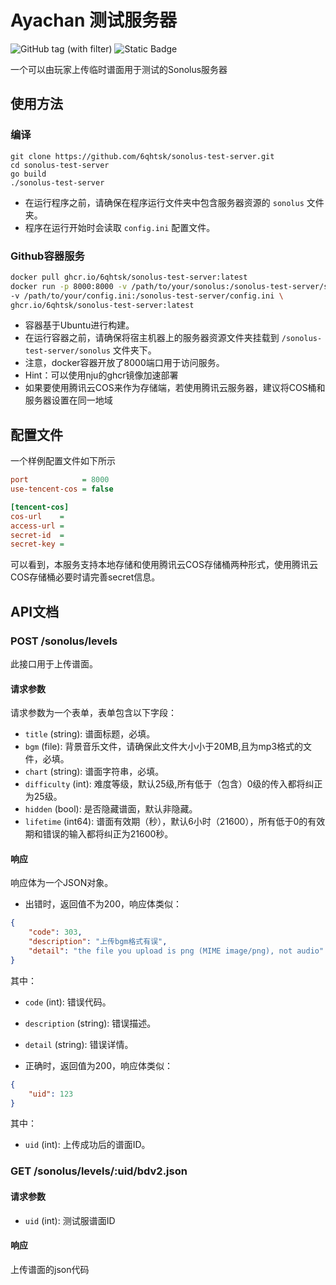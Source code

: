 # Ayachan 测试服务器

![GitHub tag (with filter)](https://img.shields.io/github/v/tag/6QHTSK/sonolus-test-server)
![Static Badge](https://img.shields.io/badge/levelData-v1.1.0-green)

一个可以由玩家上传临时谱面用于测试的Sonolus服务器

## 使用方法

### 编译

```shell
git clone https://github.com/6qhtsk/sonolus-test-server.git
cd sonolus-test-server
go build
./sonolus-test-server
```

- 在运行程序之前，请确保在程序运行文件夹中包含服务器资源的 `sonolus` 文件夹。
- 程序在运行开始时会读取 `config.ini` 配置文件。

### Github容器服务

```bash
docker pull ghcr.io/6qhtsk/sonolus-test-server:latest
docker run -p 8000:8000 -v /path/to/your/sonolus:/sonolus-test-server/sonolus \
-v /path/to/your/config.ini:/sonolus-test-server/config.ini \
ghcr.io/6qhtsk/sonolus-test-server:latest
```
- 容器基于Ubuntu进行构建。
- 在运行容器之前，请确保将宿主机器上的服务器资源文件夹挂载到 `/sonolus-test-server/sonolus` 文件夹下。
- 注意，docker容器开放了8000端口用于访问服务。
- Hint：可以使用nju的ghcr镜像加速部署
- 如果要使用腾讯云COS来作为存储端，若使用腾讯云服务器，建议将COS桶和服务器设置在同一地域

## 配置文件

一个样例配置文件如下所示

```ini
port            = 8000
use-tencent-cos = false

[tencent-cos]
cos-url    = 
access-url =
secret-id  = 
secret-key =
```

可以看到，本服务支持本地存储和使用腾讯云COS存储桶两种形式，使用腾讯云COS存储桶必要时请完善secret信息。

## API文档

### POST /sonolus/levels

此接口用于上传谱面。

#### 请求参数

请求参数为一个表单，表单包含以下字段：

- `title` (string): 谱面标题，必填。
- `bgm` (file): 背景音乐文件，请确保此文件大小小于20MB,且为mp3格式的文件，必填。
- `chart` (string): 谱面字符串，必填。
- `difficulty` (int): 难度等级，默认25级,所有低于（包含）0级的传入都将纠正为25级。
- `hidden` (bool): 是否隐藏谱面，默认非隐藏。
- `lifetime` (int64): 谱面有效期（秒），默认6小时（21600），所有低于0的有效期和错误的输入都将纠正为21600秒。

#### 响应

响应体为一个JSON对象。

- 出错时，返回值不为200，响应体类似：

```json
{
	"code": 303,
	"description": "上传bgm格式有误",
	"detail": "the file you upload is png (MIME image/png), not audio"
}
```

其中：

- `code` (int): 错误代码。
- `description` (string): 错误描述。
- `detail` (string): 错误详情。

- 正确时，返回值为200，响应体类似：

```json
{
	"uid": 123
}
```

其中：

- `uid` (int): 上传成功后的谱面ID。

### GET /sonolus/levels/:uid/bdv2.json

#### 请求参数

- `uid` (int): 测试服谱面ID

#### 响应

上传谱面的json代码